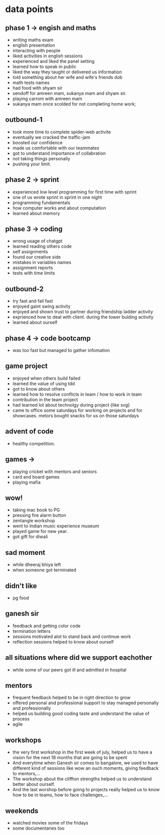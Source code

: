 # data points

## phase 1 -> engish and maths

- writing maths exam
- english presentation
- interacting with people
- liked activities in english sessions
- experienced and liked the panel setting
- learned how to speak in public
- liked the way they taught or delivered us information
- told something about her wife and wife's friends dob
- math tests names
- had food with shyam sir
- sendoff for amreen mam, sukanya mam and shyam sir.
- playing carrom with amreen mam
- sukanya mam once scolded for not completing home work;

## outbound-1

- took more time to complete spider-web activite
- eventually we cracked the traffic-jam
- boosted our confidence
- made us comfortable with our teammates
- got to understand importance of collabration
- not taking things personally
- pushing your limit.

## phase 2 -> sprint

- experienced low level programming for first time with sprint
- one of us wrote sprint in sprint in one night
- programming fundamentals
- how computer works and about computation
- learned about memory

## phase 3 -> coding

- wrong usage of chatgpt
- learned reading others code
- self assignments
- found our creative side
- mistakes in variables names
- assignment reports
- tests with time limits

## outbound-2

- try fast and fail fast
- enjoyed gaint swing activity
- enjoyed and shown trust to partner during friendship ladder activity
- exprienced how to deal with client. during the tower bulding activity
- learned about ourself

## phase 4 -> code bootcamp

- was too fast but managed to gather infomation

## game project

- enjoyed when others build failed
- learned the value of using tdd
- got to know about others
- learned how to resolve conflicts in team / how to work in team
- contribution in the team project
- had learned lot about technolgy during project {like svg}
- came to office some saturdays for working on projects and for showcases. metors bought snacks for us on those saturdays

## advent of code

- healthy competition.

## games ->

- playing cricket with mentors and seniors
- card and board games
- playing mafia

## wow!

- taking mac book to PG
- pressing fire alarm button
- zentangle workshop
- went to Indian music experience museum
- played game for new year.
- got gift for diwali

## sad moment

- while dheeraj bhiya left
- when someone got terminated

## didn't like

- pg food

## ganesh sir

- feedback and getting color code
- termination letters
- sessions motivated alot to stand back and continue work
- reflection sessions helped to know about ourself

## all situations where did we support eachother

- while some of our peers got ill and admitted in hospital

## mentors

- frequent feedback helped to be in right direction to grow
- offered personal and professional support to stay managed personally and
  professionally
- helped us building good coding taste and understand the value of process
- agile

## workshops

- the very first workshop in the first week of july, helped us to have a vision for the next 18 months that are going to be spent
- And everytime when Ganesh sir comes to bangalore, we used to have different kind of sessions like wow an ouch moments, giving feedback to mentors,...
- The workshop about the cliffton strengths helped us to understand better about ourself.
- And the last worshop before going to projects really helped us to know how to be in teams, how to face challenges,...

## weekends

- watched movies some of the fridays
- some documentaries too
